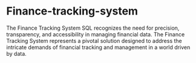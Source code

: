 # Finance-tracking-system
The Finance Tracking System SQL recognizes the need for precision, transparency, and accessibility in managing financial data. The Finance Tracking System represents a pivotal solution designed to address the intricate demands of financial tracking and management in a world driven by data.
